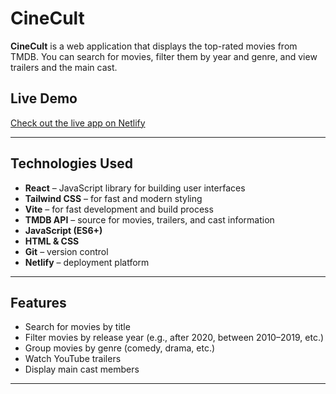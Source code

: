 # CineCult

**CineCult** is a web application that displays the top-rated movies from TMDB. You can search for movies, filter them by year and genre, and view trailers and the main cast.

## Live Demo

 [Check out the live app on Netlify](https://cinecultapp.netlify.app/)

---

##  Technologies Used

- **React** – JavaScript library for building user interfaces  
- **Tailwind CSS** – for fast and modern styling  
- **Vite** – for fast development and build process  
- **TMDB API** – source for movies, trailers, and cast information  
- **JavaScript (ES6+)**  
- **HTML & CSS**  
- **Git** – version control  
- **Netlify** – deployment platform  

---

##  Features

-  Search for movies by title  
-  Filter movies by release year (e.g., after 2020, between 2010–2019, etc.)  
-  Group movies by genre (comedy, drama, etc.)  
-  Watch YouTube trailers  
-  Display main cast members  

---
